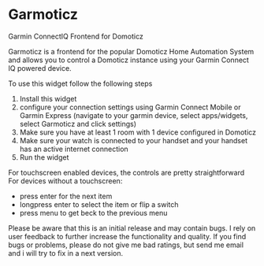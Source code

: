 # Garmoticz
Garmin ConnectIQ Frontend for Domoticz

Garmoticz is a frontend for the popular Domoticz Home Automation System and allows you to control a Domoticz instance using your Garmin Connect IQ powered device.

To use this widget follow the following steps
1. Install this widget
2. configure your connection settings using Garmin Connect Mobile or Garmin Express (navigate to your garmin device, select apps/widgets, select Garmoticz and click settings)
3. Make sure you have at least 1 room with 1 device configured in Domoticz
4. Make sure your watch is connected to your handset and your handset has an active internet connection
5. Run the widget

For touchscreen enabled devices, the controls are pretty straightforward
For devices without a touchscreen:
- press enter for the next item
- longpress enter to select the item or flip a switch
- press menu to get beck to the previous menu

Please be aware that this is an initial release and may contain bugs. I rely on user feedback to further increase the functionality and quality. If you find bugs or problems, please do not give me bad ratings, but send me email and i will try to fix in a next version.
